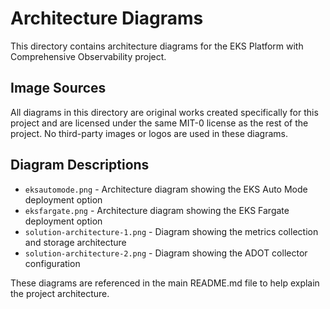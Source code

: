 # Architecture Diagrams

This directory contains architecture diagrams for the EKS Platform with Comprehensive Observability project.

## Image Sources

All diagrams in this directory are original works created specifically for this project and are licensed under the same MIT-0 license as the rest of the project. No third-party images or logos are used in these diagrams.

## Diagram Descriptions

- `eksautomode.png` - Architecture diagram showing the EKS Auto Mode deployment option
- `eksfargate.png` - Architecture diagram showing the EKS Fargate deployment option
- `solution-architecture-1.png` - Diagram showing the metrics collection and storage architecture
- `solution-architecture-2.png` - Diagram showing the ADOT collector configuration

These diagrams are referenced in the main README.md file to help explain the project architecture.
